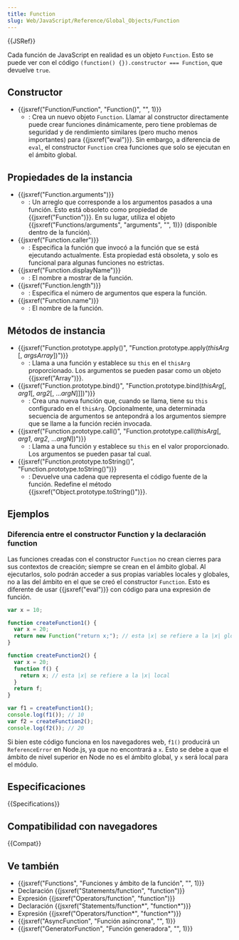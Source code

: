 ```yaml
---
title: Function
slug: Web/JavaScript/Reference/Global_Objects/Function
---
```


{{JSRef}}

Cada función de JavaScript en realidad es un objeto `Function`. Esto se puede ver con el código `(function() {}).constructor === Function`, que devuelve `true`.

## Constructor

- {{jsxref("Function/Function", "Function()", "", 1)}}
  - : Crea un nuevo objeto `Function`. Llamar al constructor directamente puede crear funciones dinámicamente, pero tiene problemas de seguridad y de rendimiento similares (pero mucho menos importantes) para {{jsxref("eval")}}. Sin embargo, a diferencia de `eval`, el constructor `Function` crea funciones que solo se ejecutan en el ámbito global.

## Propiedades de la instancia

- {{jsxref("Function.arguments")}}
  - : Un arreglo que corresponde a los argumentos pasados a una función.
    Esto está obsoleto como propiedad de {{jsxref("Function")}}. En su lugar, utiliza el objeto {{jsxref("Functions/arguments", "arguments", "", 1)}} (disponible dentro de la función).
- {{jsxref("Function.caller")}}
  - : Especifica la función que invocó a la función que se está ejecutando actualmente.
    Esta propiedad está obsoleta, y solo es funcional para algunas funciones no estrictas.
- {{jsxref("Function.displayName")}}
  - : El nombre a mostrar de la función.
- {{jsxref("Function.length")}}
  - : Especifica el número de argumentos que espera la función.
- {{jsxref("Function.name")}}
  - : El nombre de la función.

## Métodos de instancia

- {{jsxref("Function.prototype.apply()", "Function.prototype.apply(<var>thisArg</var> [, <var>argsArray</var>])")}}
  - : Llama a una función y establece su `this` en el `thisArg` proporcionado. Los argumentos se pueden pasar como un objeto {{jsxref("Array")}}.
- {{jsxref("Function.prototype.bind()", "Function.prototype.bind(<var>thisArg</var>[, <var>arg1</var>[, <var>arg2</var>[, ...<var>argN</var>]]])")}}
  - : Crea una nueva función que, cuando se llama, tiene su `this` configurado en el `thisArg`. Opcionalmente, una determinada secuencia de argumentos se antepondrá a los argumentos siempre que se llame a la función recién invocada.
- {{jsxref("Function.prototype.call()", "Function.prototype.call(<var>thisArg</var>[, <var>arg1</var>, <var>arg2</var>, ...<var>argN</var>])")}}
  - : Llama a una función y establece su `this` en el valor proporcionado. Los argumentos se pueden pasar tal cual.
- {{jsxref("Function.prototype.toString()", "Function.prototype.toString()")}}
  - : Devuelve una cadena que representa el código fuente de la función.
    Redefine el método {{jsxref("Object.prototype.toString()")}}.

## Ejemplos

### Diferencia entre el constructor Function y la declaración function

Las funciones creadas con el constructor `Function` no crean cierres para sus contextos de creación; siempre se crean en el ámbito global. Al ejecutarlos, solo podrán acceder a sus propias variables locales y globales, no a las del ámbito en el que se creó el constructor `Function`. Esto es diferente de usar {{jsxref("eval")}} con código para una expresión de función.

```js
var x = 10;

function createFunction1() {
  var x = 20;
  return new Function("return x;"); // esta |x| se refiere a la |x| global
}

function createFunction2() {
  var x = 20;
  function f() {
    return x; // esta |x| se refiere a la |x| local
  }
  return f;
}

var f1 = createFunction1();
console.log(f1()); // 10
var f2 = createFunction2();
console.log(f2()); // 20
```

Si bien este código funciona en los navegadores web, `f1()` producirá un `ReferenceError` en Node.js, ya que no encontrará a `x`. Esto se debe a que el ámbito de nivel superior en Node no es el ámbito global, y `x` será local para el módulo.

## Especificaciones

{{Specifications}}

## Compatibilidad con navegadores

{{Compat}}

## Ve también

- {{jsxref("Functions", "Funciones y ámbito de la función", "", 1)}}
- Declaración {{jsxref("Statements/function", "function")}}
- Expresión {{jsxref("Operators/function", "function")}}
- Declaración {{jsxref("Statements/function*", "function*")}}
- Expresión {{jsxref("Operators/function*", "function*")}}
- {{jsxref("AsyncFunction", "Función asíncrona", "", 1)}}
- {{jsxref("GeneratorFunction", "Función generadora", "", 1)}}
